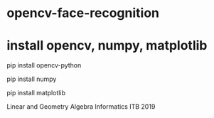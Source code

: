 ﻿# opencv-face-recognition

install opencv, numpy, matplotlib
==================================
pip install opencv-python

pip install numpy

pip install matplotlib


Linear and Geometry Algebra Informatics ITB 2019
